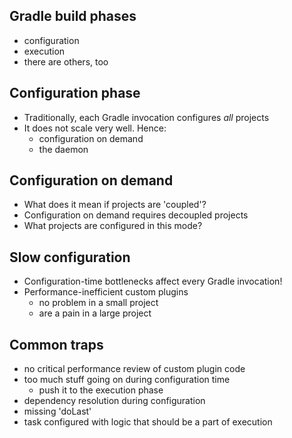 ## Gradle build phases

* configuration
* execution
* there are others, too

## Configuration phase

* Traditionally, each Gradle invocation configures *all* projects
* It does not scale very well. Hence:
    * configuration on demand
    * the daemon

## Configuration on demand

* What does it mean if projects are 'coupled'?
* Configuration on demand requires decoupled projects
* What projects are configured in this mode?

## Slow configuration

* Configuration-time bottlenecks affect every Gradle invocation!
* Performance-inefficient custom plugins
    * no problem in a small project
    * are a pain in a large project

## Common traps

* no critical performance review of custom plugin code
* too much stuff going on during configuration time
    * push it to the execution phase
* dependency resolution during configuration
* missing 'doLast'
* task configured with logic that should be a part of execution
